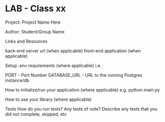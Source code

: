 # LAB - Class xx

Project: Project Name Here

Author: Student/Group Name

Links and Resources

back-end server url (when applicable)
front-end application (when applicable)

Setup
.env requirements (where applicable)
i.e.

PORT - Port Number
DATABASE_URL - URL to the running Postgres instance/db

How to initialize/run your application (where applicable)
e.g. python main.py

How to use your library (where applicable)

Tests
How do you run tests?
Any tests of note?
Describe any tests that you did not complete, skipped, etc